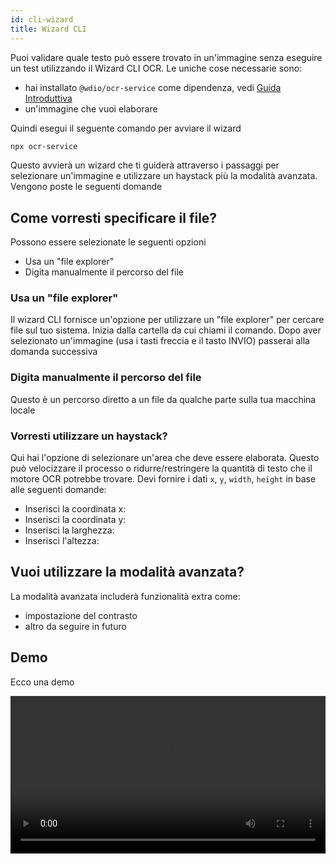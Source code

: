 ```yaml
---
id: cli-wizard
title: Wizard CLI
---
```


Puoi validare quale testo può essere trovato in un'immagine senza eseguire un test utilizzando il Wizard CLI OCR. Le uniche cose necessarie sono:

-   hai installato `@wdio/ocr-service` come dipendenza, vedi [Guida Introduttiva](./getting-started)
-   un'immagine che vuoi elaborare

Quindi esegui il seguente comando per avviare il wizard

```sh
npx ocr-service
```

Questo avvierà un wizard che ti guiderà attraverso i passaggi per selezionare un'immagine e utilizzare un haystack più la modalità avanzata. Vengono poste le seguenti domande

## Come vorresti specificare il file?

Possono essere selezionate le seguenti opzioni

-   Usa un "file explorer"
-   Digita manualmente il percorso del file

### Usa un "file explorer"

Il wizard CLI fornisce un'opzione per utilizzare un "file explorer" per cercare file sul tuo sistema. Inizia dalla cartella da cui chiami il comando. Dopo aver selezionato un'immagine (usa i tasti freccia e il tasto INVIO) passerai alla domanda successiva

### Digita manualmente il percorso del file

Questo è un percorso diretto a un file da qualche parte sulla tua macchina locale

### Vorresti utilizzare un haystack?

Qui hai l'opzione di selezionare un'area che deve essere elaborata. Questo può velocizzare il processo o ridurre/restringere la quantità di testo che il motore OCR potrebbe trovare. Devi fornire i dati `x`, `y`, `width`, `height` in base alle seguenti domande:

-   Inserisci la coordinata x:
-   Inserisci la coordinata y:
-   Inserisci la larghezza:
-   Inserisci l'altezza:

## Vuoi utilizzare la modalità avanzata?

La modalità avanzata includerà funzionalità extra come:

-   impostazione del contrasto
-   altro da seguire in futuro

## Demo

Ecco una demo

<video controls width="100%">
  <source src="/img/ocr/ocr-service-cli.mp4" />
</video>